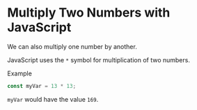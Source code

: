 # Multiply Two Numbers with JavaScript
We can also multiply one number by another.

JavaScript uses the ```*``` symbol for multiplication of two numbers.

Example
```javascript
const myVar = 13 * 13;
```
```myVar``` would have the value ```169```.
